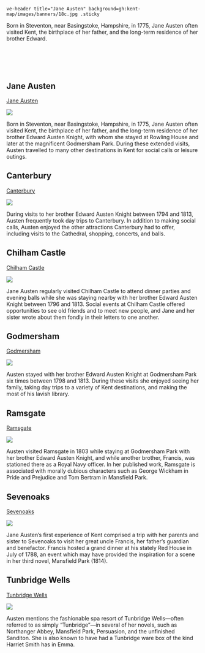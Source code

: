 `ve-header title="Jane Austen" background=gh:kent-map/images/banners/18c.jpg .sticky`

Born in Steventon, near Basingstoke, Hampshire, in 1775, Jane Austen often visited Kent, the birthplace of her father, and the long-term residence of her brother Edward.

# &nbsp; 
<param class="cards">

## Jane Austen

[Jane Austen](/19c/19c-austen-biography)

![](https://raw.githubusercontent.com/kent-map/images/main/thumbnails/austen_Jane_Austen.jpg)

Born in Steventon, near Basingstoke, Hampshire, in 1775, Jane Austen often visited Kent, the birthplace of her father, and the long-term residence of her brother Edward Austen Knight, with whom she stayed at Rowling House and later at the magnificent Godmersham Park. During these extended visits, Austen travelled to many other destinations in Kent for social calls or leisure outings.

## Canterbury

[Canterbury](/austen/austen-canterbury)

![](https://raw.githubusercontent.com/kent-map/images/main/thumbnails/austen_Canterbury.jpg)

During visits to her brother Edward Austen Knight between 1794 and 1813, Austen frequently took day trips to Canterbury. In addition to making social calls, Austen enjoyed the other attractions Canterbury had to offer, including visits to the Cathedral, shopping, concerts, and balls.

## Chilham Castle

[Chilham Castle](/austen/austen-chilham-castle)

![](https://raw.githubusercontent.com/kent-map/images/main/thumbnails/austen_Chilham_Castle.jpg)

Jane Austen regularly visited Chilham Castle to attend dinner parties and evening balls while she was staying nearby with her brother Edward Austen Knight between 1796 and 1813. Social events at Chilham Castle offered opportunities to see old friends and to meet new people, and Jane and her sister wrote about them fondly in their letters to one another.

## Godmersham

[Godmersham](/austen/austen-godmersham)

![](https://raw.githubusercontent.com/kent-map/images/main/thumbnails/jane_austen1.jpg)

Austen stayed with her brother Edward Austen Knight at Godmersham Park six times between 1798 and 1813. During these visits she enjoyed seeing her family, taking day trips to a variety of Kent destinations, and making the most of his lavish library.

## Ramsgate

[Ramsgate](/austen/austen-ramsgate)

![](https://raw.githubusercontent.com/kent-map/images/main/thumbnails/austen_Ramsgate.jpg)

Austen visited Ramsgate in 1803 while staying at Godmersham Park with her brother Edward Austen Knight, and while another brother, Francis, was stationed there as a Royal Navy officer. In her published work, Ramsgate is associated with morally dubious characters such as George Wickham in Pride and Prejudice and Tom Bertram in Mansfield Park.

## Sevenoaks

[Sevenoaks](/austen/austen-sevenoaks)

![](https://raw.githubusercontent.com/kent-map/images/main/thumbnails/austen_Sevenoaks.jpg)

Jane Austen’s first experience of Kent comprised a trip with her parents and sister to Sevenoaks to visit her great uncle Francis, her father’s guardian and benefactor. Francis hosted a grand dinner at his stately Red House in July of 1788, an event which may have provided the inspiration for a scene in her third novel, Mansfield Park (1814).

## Tunbridge Wells

[Tunbridge Wells](/austen/austen-tunbridge-wells)

![](https://raw.githubusercontent.com/kent-map/images/main/thumbnails/austen_Tunbridge_Wells.jpg)

Austen mentions the fashionable spa resort of Tunbridge Wells—often referred to as simply “Tunbridge”—in several of her novels, such as Northanger Abbey, Mansfield Park, Persuasion, and the unfinished Sanditon. She is also known to have had a Tunbridge ware box of the kind Harriet Smith has in Emma.



